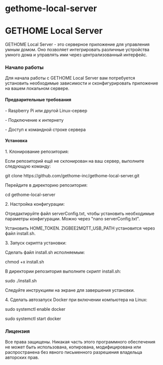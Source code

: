 # gethome-local-server
<h1>GETHOME Local Server</h1>
<p>GETHOME Local Server - это серверное приложение для управления умным домом. Оно позволяет интегрировать различные устройства умного дома и управлять ими через централизованный интерфейс.</p>

<h3>Начало работы</h3>
<p>Для начала работы с GETHOME Local Server вам потребуется установить необходимые зависимости и сконфигурировать приложение на вашем локальном сервере.</p>

<h4>Предварительные требования</h4>
<p> - Raspberry Pi или другой Linux-сервер</p>
<p> - Подключение к интернету</p>
<p> - Доступ к командной строке сервера</p>

<h4>Установка</h4>
<p>1. Клонирование репозитория:</p>
<p>Если репозиторий ещё не склонирован на ваш сервер, выполните следующую команду:</p>
<p>git clone https://github.com/gethome-inc/gethome-local-server.git</p>
<p>Перейдите в директорию репозитория:</p>
<p>cd gethome-local-server</p>

<p>2. Настройка конфигурации:</p>
<p>Отредактируйте файл serverConfig.txt, чтобы установить необходимые параметры конфигурации. Можно через "nano serverConfig.txt".</p>
<p>Установить HOME_TOKEN. ZIGBEE2MQTT_USB_PATH установится через файл install.sh.</p>

<p>3. Запуск скрипта установки:</p>
<p>Сделать файл install.sh исполняемым:</p>
<p>chmod +x install.sh</p>
<p>В директории репозитория выполните скрипт install.sh:</p>
<p>sudo ./install.sh</p>
<p>Следуйте инструкциям на экране для завершения установки.</p>

<p>4. Сделать автозапуск Docker при включении компьютера на Linux:</p>
<p>sudo systemctl enable docker</p>
<p>sudo systemctl start docker</p>

<h3>Лицензия</h3>
<p>Все права защищены. Никакая часть этого программного обеспечения не может быть использована, копирована, модифицирована или распространена без явного письменного разрешения владельца авторских прав.</p>
